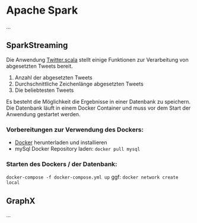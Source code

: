 # Apache Spark
...

## SparkStreaming

Die Anwendung [Twitter.scala](https://github.com/lucasschaetzlein/ApacheSpark/blob/master/SparkStreaming/src/Twitter.scala) stellt einige Funktionen zur Verarbeitung von abgesetzten Tweets bereit. 

1. Anzahl der abgesetzten Tweets
2. Durchschnittliche Zeichenlänge abgesetzten Tweets 
3. Die beliebtesten Tweets

Es besteht die Möglichkeit die Ergebnisse in einer Datenbank zu speichern. Die Datenbank läuft in einem Docker Container und muss vor dem Start der Anwendung gestartet werden.

### Vorbereitungen zur Verwendung des Dockers:
- [Docker](https://www.docker.com/) herunterladen und installieren
- mySql Docker Repository laden: `docker pull mysql`

### Starten des Dockers / der Datenbank:
`docker-compose -f docker-compose.yml up`
ggf: `docker network create local`



## GraphX
...

